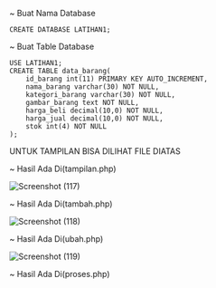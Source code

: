 ~ Buat Nama Database
````
CREATE DATABASE LATIHAN1;
````
~ Buat Table Database
````
USE LATIHAN1;
CREATE TABLE data_barang(
    id_barang int(11) PRIMARY KEY AUTO_INCREMENT,
    nama_barang varchar(30) NOT NULL,
    kategori_barang varchar(30) NOT NULL,
    gambar_barang text NOT NULL,
    harga_beli decimal(10,0) NOT NULL,
    harga_jual decimal(10,0) NOT NULL,
    stok int(4) NOT NULL
);
````
UNTUK TAMPILAN BISA DILIHAT FILE DIATAS

~ Hasil Ada Di(tampilan.php)

![Screenshot (117)](https://user-images.githubusercontent.com/92745982/232947312-db07c81f-fb5b-457d-9d6f-9e3a6b9dd849.png)

~ Hasil Ada Di(tambah.php)

![Screenshot (118)](https://user-images.githubusercontent.com/92745982/232950705-5fa9c22e-1712-4c22-b322-23256f93bcfc.png)

~ Hasil Ada Di(ubah.php)

![Screenshot (119)](https://user-images.githubusercontent.com/92745982/232950756-f96f132c-ef5c-491b-b226-8c8c922b8f1b.png)


~ Hasil Ada Di(proses.php)

